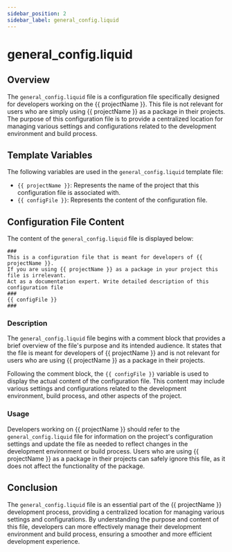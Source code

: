 ```yaml
---
sidebar_position: 2
sidebar_label: general_config.liquid
---
```


# general_config.liquid

## Overview

The `general_config.liquid` file is a configuration file specifically designed for developers working on the {{ projectName }}. This file is not relevant for users who are simply using {{ projectName }} as a package in their projects. The purpose of this configuration file is to provide a centralized location for managing various settings and configurations related to the development environment and build process.

## Template Variables

The following variables are used in the `general_config.liquid` template file:

- `{{ projectName }}`: Represents the name of the project that this configuration file is associated with.
- `{{ configFile }}`: Represents the content of the configuration file.

## Configuration File Content

The content of the `general_config.liquid` file is displayed below:

```
###
This is a configuration file that is meant for developers of {{ projectName }}.
If you are using {{ projectName }} as a package in your project this file is irrelevant.
Act as a documentation expert. Write detailed description of this configuration file
###
{{ configFile }}
###
```

### Description

The `general_config.liquid` file begins with a comment block that provides a brief overview of the file's purpose and its intended audience. It states that the file is meant for developers of {{ projectName }} and is not relevant for users who are using {{ projectName }} as a package in their projects.

Following the comment block, the `{{ configFile }}` variable is used to display the actual content of the configuration file. This content may include various settings and configurations related to the development environment, build process, and other aspects of the project.

### Usage

Developers working on {{ projectName }} should refer to the `general_config.liquid` file for information on the project's configuration settings and update the file as needed to reflect changes in the development environment or build process. Users who are using {{ projectName }} as a package in their projects can safely ignore this file, as it does not affect the functionality of the package.

## Conclusion

The `general_config.liquid` file is an essential part of the {{ projectName }} development process, providing a centralized location for managing various settings and configurations. By understanding the purpose and content of this file, developers can more effectively manage their development environment and build process, ensuring a smoother and more efficient development experience.